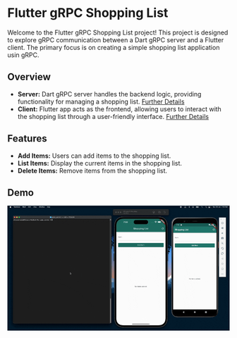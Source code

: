 # Flutter gRPC Shopping List

Welcome to the Flutter gRPC Shopping List project! This project is designed to explore gRPC communication between a Dart gRPC server and a Flutter client. The primary focus is on creating a simple shopping list application usin gRPC.

## Overview

- **Server:** Dart gRPC server handles the backend logic, providing functionality for managing a shopping list. [Further Details
](https://github.com/sharmadhiraj/Flutter-gRPC-Shopping-List/blob/main/grpc_server/README.md)
- **Client:** Flutter app acts as the frontend, allowing users to interact with the shopping list through a user-friendly interface. [Further Details
](https://github.com/sharmadhiraj/Flutter-gRPC-Shopping-List/blob/main/grpc_client/README.md)

## Features

- **Add Items:** Users can add items to the shopping list.
- **List Items:** Display the current items in the shopping list.
- **Delete Items:** Remove items from the shopping list.

## Demo

![Demo Gif](demo.gif)